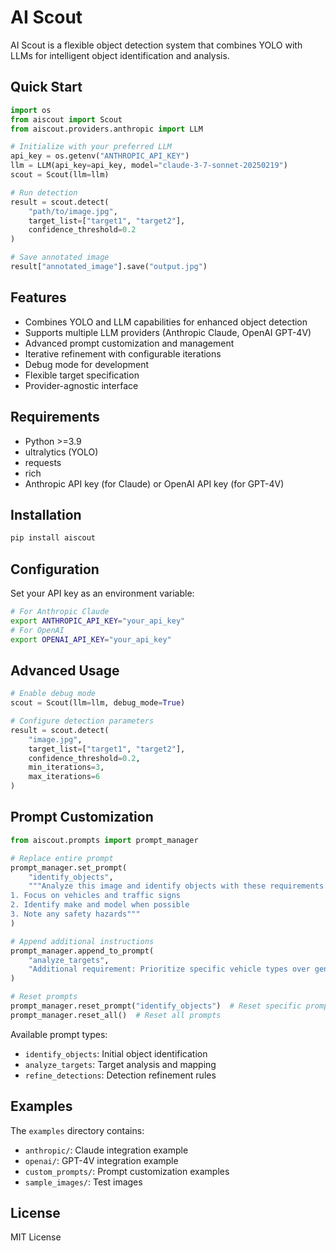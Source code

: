 # AI Scout

AI Scout is a flexible object detection system that combines YOLO with LLMs for intelligent object identification and analysis.

## Quick Start

```python
import os
from aiscout import Scout
from aiscout.providers.anthropic import LLM

# Initialize with your preferred LLM
api_key = os.getenv("ANTHROPIC_API_KEY")
llm = LLM(api_key=api_key, model="claude-3-7-sonnet-20250219")
scout = Scout(llm=llm)

# Run detection
result = scout.detect(
    "path/to/image.jpg",
    target_list=["target1", "target2"],
    confidence_threshold=0.2
)

# Save annotated image
result["annotated_image"].save("output.jpg")
```

## Features

- Combines YOLO and LLM capabilities for enhanced object detection
- Supports multiple LLM providers (Anthropic Claude, OpenAI GPT-4V)
- Advanced prompt customization and management
- Iterative refinement with configurable iterations
- Debug mode for development
- Flexible target specification
- Provider-agnostic interface

## Requirements

- Python >=3.9
- ultralytics (YOLO)
- requests
- rich
- Anthropic API key (for Claude) or OpenAI API key (for GPT-4V)

## Installation

```bash
pip install aiscout
```

## Configuration

Set your API key as an environment variable:
```bash
# For Anthropic Claude
export ANTHROPIC_API_KEY="your_api_key"
# For OpenAI
export OPENAI_API_KEY="your_api_key"
```

## Advanced Usage

```python
# Enable debug mode
scout = Scout(llm=llm, debug_mode=True)

# Configure detection parameters
result = scout.detect(
    "image.jpg",
    target_list=["target1", "target2"],
    confidence_threshold=0.2,
    min_iterations=3,
    max_iterations=6
)
```

## Prompt Customization

```python
from aiscout.prompts import prompt_manager

# Replace entire prompt
prompt_manager.set_prompt(
    "identify_objects",
    """Analyze this image and identify objects with these requirements:
1. Focus on vehicles and traffic signs
2. Identify make and model when possible
3. Note any safety hazards"""
)

# Append additional instructions
prompt_manager.append_to_prompt(
    "analyze_targets",
    "Additional requirement: Prioritize specific vehicle types over generic classes"
)

# Reset prompts
prompt_manager.reset_prompt("identify_objects")  # Reset specific prompt
prompt_manager.reset_all()  # Reset all prompts
```

Available prompt types:
- `identify_objects`: Initial object identification
- `analyze_targets`: Target analysis and mapping
- `refine_detections`: Detection refinement rules

## Examples

The `examples` directory contains:
- `anthropic/`: Claude integration example
- `openai/`: GPT-4V integration example
- `custom_prompts/`: Prompt customization examples
- `sample_images/`: Test images

## License

MIT License
